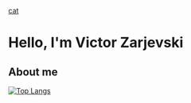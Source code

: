 [cat](https://github.com/Zarjevski/Zarjevski/blob/main/wallpaperflare.com_wallpaper.jpg)

# Hello, I'm Victor Zarjevski 

## About me










[![Top Langs](https://github-readme-stats.vercel.app/api/top-langs/?username=Zarjevski&layout=compact&theme=synthwave)](https://github.com/anuraghazra/github-readme-stats)



